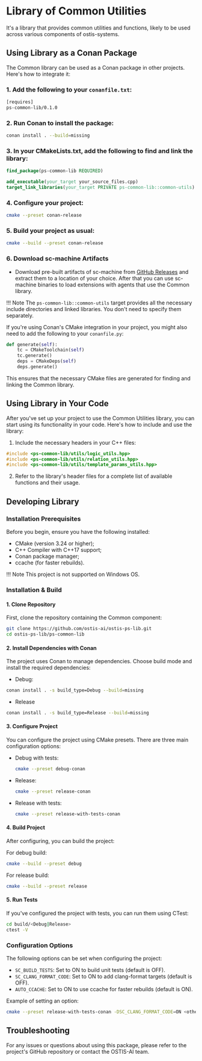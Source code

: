 # Library of Common Utilities

It's a library that provides common utilities and functions, likely to be used across various components of ostis-systems.

## Using Library as a Conan Package

The Common library can be used as a Conan package in other projects. Here's how to integrate it:

### 1. Add the following to your `conanfile.txt`:

```txt
[requires]
ps-common-lib/0.1.0
```

### 2. Run Conan to install the package:

```bash
conan install . --build=missing
```

### 3. In your CMakeLists.txt, add the following to find and link the library:

```cmake
find_package(ps-common-lib REQUIRED)

add_executable(your_target your_source_files.cpp)
target_link_libraries(your_target PRIVATE ps-common-lib::common-utils)
```

### 4. Configure your project:

```sh
cmake --preset conan-release
```

### 5. Build your project as usual:

```sh
cmake --build --preset conan-release
```

### 6. Download sc-machine Artifacts

- Download pre-built artifacts of sc-machine from [GitHub Releases](https://github.com/ostis-ai/sc-machine/releases) and extract them to a location of your choice. After that you can use sc-machine binaries to load extensions with agents that use the Common library.

!!! Note
    The `ps-common-lib::common-utils` target provides all the necessary include directories and linked libraries. You don't need to specify them separately.

If you're using Conan's CMake integration in your project, you might also need to add the following to your `conanfile.py`:

```python
def generate(self):
    tc = CMakeToolchain(self)
    tc.generate()
    deps = CMakeDeps(self)
    deps.generate()
```

This ensures that the necessary CMake files are generated for finding and linking the Common library.

## Using Library in Your Code

After you've set up your project to use the Common Utilities library, you can start using its functionality in your code. Here's how to include and use the library:

1. Include the necessary headers in your C++ files:

```cpp
#include <ps-common-lib/utils/logic_utils.hpp>
#include <ps-common-lib/utils/relation_utils.hpp>
#include <ps-common-lib/utils/template_params_utils.hpp>
```

2. Refer to the library's header files for a complete list of available functions and their usage.

## Developing Library

### Installation Prerequisites

Before you begin, ensure you have the following installed:

- CMake (version 3.24 or higher);
- C++ Compiler with C++17 support;
- Conan package manager;
- ccache (for faster rebuilds).

!!! Note
    This project is not supported on Windows OS.

### Installation & Build

#### 1. Clone Repository

First, clone the repository containing the Common component:

```bash
git clone https://github.com/ostis-ai/ostis-ps-lib.git
cd ostis-ps-lib/ps-common-lib
```

#### 2. Install Dependencies with Conan

The project uses Conan to manage dependencies. Choose build mode and install the required dependencies:

- Debug:

```bash
conan install . -s build_type=Debug --build=missing
```

- Release

```bash
conan install . -s build_type=Release --build=missing
```

#### 3. Configure Project

You can configure the project using CMake presets. There are three main configuration options:

- Debug with tests:
  
  ```sh
  cmake --preset debug-conan
  ```

- Release:
  
  ```sh
  cmake --preset release-conan
  ```

- Release with tests:
  
  ```sh
  cmake --preset release-with-tests-conan
  ```

#### 4. Build Project

After configuring, you can build the project:

For debug build:

```sh
cmake --build --preset debug
```

For release build:

```sh
cmake --build --preset release
```

#### 5. Run Tests

If you've configured the project with tests, you can run them using CTest:

```sh
cd build/<Debug|Release>
ctest -V
```

### Configuration Options

The following options can be set when configuring the project:

- `SC_BUILD_TESTS`: Set to ON to build unit tests (default is OFF).
- `SC_CLANG_FORMAT_CODE`: Set to ON to add clang-format targets (default is OFF).
- `AUTO_CCACHE`: Set to ON to use ccache for faster rebuilds (default is ON).

Example of setting an option:

```sh
cmake --preset release-with-tests-conan -DSC_CLANG_FORMAT_CODE=ON <other_options>
```

## Troubleshooting

For any issues or questions about using this package, please refer to the project's GitHub repository or contact the OSTIS-AI team.
